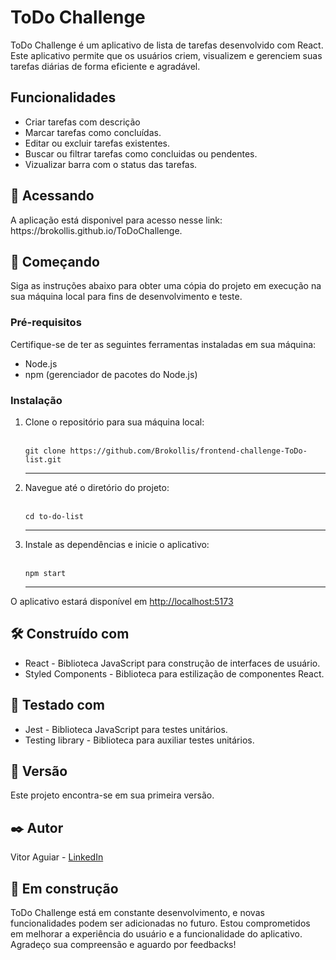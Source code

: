 <h1>ToDo Challenge</h1>

<p>ToDo Challenge é um aplicativo de lista de tarefas desenvolvido com React. Este aplicativo permite que os usuários criem, visualizem e gerenciem suas tarefas diárias de forma eficiente e agradável.</p>

<h2>Funcionalidades</h2>

<ul>
  <li>Criar tarefas com descrição </li>
  <li>Marcar tarefas como concluídas.</li>
  <li>Editar ou excluir tarefas existentes.</li>
  <li>Buscar ou filtrar tarefas como concluidas ou pendentes.</li>
  <li>Vizualizar barra com o status das tarefas.</li>
</ul>

<h2>🔗 Acessando</h2>

<p>A aplicação está disponivel para acesso nesse link: https://brokollis.github.io/ToDoChallenge.</p>

<h2>🚀 Começando</h2>

<p>Siga as instruções abaixo para obter uma cópia do projeto em execução na sua máquina local para fins de desenvolvimento e teste.</p>

<h3>Pré-requisitos</h3>

<p>Certifique-se de ter as seguintes ferramentas instaladas em sua máquina:</p>

<ul>
  <li>Node.js</li>
  <li>npm (gerenciador de pacotes do Node.js)</li>
</ul>

<h3>Instalação</h3>

<ol>
  <li>Clone o repositório para sua máquina local:</li>
  <br>
  <pre><code>git clone https://github.com/Brokollis/frontend-challenge-ToDo-list.git</code></pre>
  <hr>
  <li>Navegue até o diretório do projeto:</li>
  <br>
  <pre><code>cd to-do-list</code></pre>
  <hr>
  <li>Instale as dependências e inicie o aplicativo:</li>
  <br>
  <pre><code>npm start</code></pre>
  <hr>
</ol>

<p>O aplicativo estará disponível em <a href="http://localhost:5173">http://localhost:5173</a></p>

<h2>🛠️ Construído com</h2>

<ul>
  <li>React - Biblioteca JavaScript para construção de interfaces de usuário.</li>
  <li>Styled Components - Biblioteca para estilização de componentes React.</li>
</ul>

<h2>🧪 Testado com</h2>

<ul>
  <li>Jest - Biblioteca JavaScript para testes unitários.</li>
  <li>Testing library  - Biblioteca para auxiliar testes unitários.</li>
</ul>

<h2>📌 Versão</h2>

<p>Este projeto encontra-se em sua primeira versão.</p>

<h2>✒️ Autor</h2>

<p>Vitor Aguiar - <a href="https://www.linkedin.com/in/vitor-aguiar-ab3937192/">LinkedIn</a></p>

<h2>🚧 Em construção</h2>

<p>ToDo Challenge está em constante desenvolvimento, e novas funcionalidades podem ser adicionadas no futuro. Estou comprometidos em melhorar a experiência do usuário e a funcionalidade do aplicativo. Agradeço sua compreensão e aguardo por feedbacks!</p>
